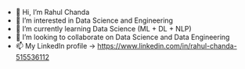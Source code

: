 - 👋 Hi, I’m Rahul Chanda
- 👀 I’m interested in Data Science and Engineering
- 🌱 I’m currently learning Data Science (ML + DL + NLP)
- 💞️ I’m looking to collaborate on Data Science and Data Engineering
- 📫 My LinkedIn profile -> https://www.linkedin.com/in/rahul-chanda-515536112

<!---
RahulIsLearning/RahulIsLearning is a ✨ special ✨ repository because its `README.md` (this file) appears on your GitHub profile.
You can click the Preview link to take a look at your changes.
--->
